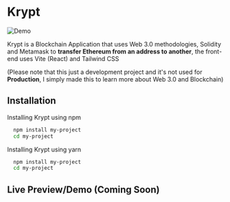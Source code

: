 # Krypt

![Demo](https://i.imgur.com/10Kzlos.png)

Krypt is a Blockchain Application that uses Web 3.0 methodologies, Solidity and Metamask to **transfer Ethereum from an address to another**, the front-end uses Vite (React) and Tailwind CSS

(Please note that this just a development project and it's not used for **Production**, I simply made this to learn more about Web 3.0 and Blockchain)
## Installation

Installing Krypt using npm

```bash
  npm install my-project
  cd my-project
```

Installing Krypt using yarn

```bash
  npm install my-project
  cd my-project
```
    
## Live Preview/Demo (Coming Soon)
